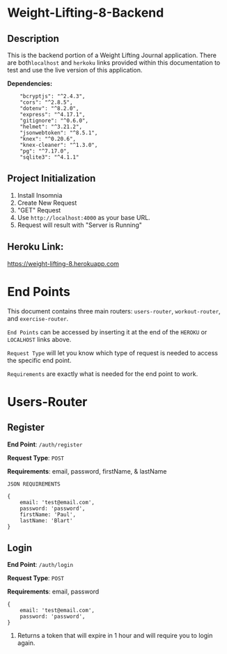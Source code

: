 # Weight-Lifting-8-Backend

## **Description**
This is the backend portion of a Weight Lifting Journal application. There are both`localhost` and `herkoku` links provided within this documentation to test and use the live version of this application. 

**Dependencies:**
```
    "bcryptjs": "^2.4.3",
    "cors": "^2.8.5",
    "dotenv": "^8.2.0",
    "express": "^4.17.1",
    "gitignore": "^0.6.0",
    "helmet": "^3.21.2",
    "jsonwebtoken": "^8.5.1",
    "knex": "^0.20.6",
    "knex-cleaner": "^1.3.0",
    "pg": "^7.17.0",
    "sqlite3": "^4.1.1"
```



## **Project Initialization**
1. Install Insomnia
2. Create New Request
3. "GET" Request
4. Use `http://localhost:4000` as your base URL.
5. Request will result with "Server is Running"



## **Heroku Link**:

https://weight-lifting-8.herokuapp.com

# **End Points**
This document contains three main routers: `users-router`, `workout-router`, and `exercise-router`.

``End Points`` can be accessed by inserting it at the end of the ``HEROKU`` or ``LOCALHOST`` links above. 

``Request Type`` will let you know which type of request is needed to access the specific end point.

``Requirements`` are exactly what is needed for the end point to work.


# **Users-Router**

## **Register**
**End Point**: ``/auth/register``

**Request Type**: ``POST``

**Requirements**:
    email, password, firstName, & lastName
    
    JSON REQUIREMENTS

    {
        email: 'test@email.com', 
        password: 'password', 
        firstName: 'Paul', 
        lastName: 'Blart'
    }
## **Login**
**End Point**: ``/auth/login``

**Request Type**: ``POST``

**Requirements**:
    email, password
 

    {
        email: 'test@email.com', 
        password: 'password', 
    }

1. Returns a token that will expire in 1 hour and will require you to login again.


    




 